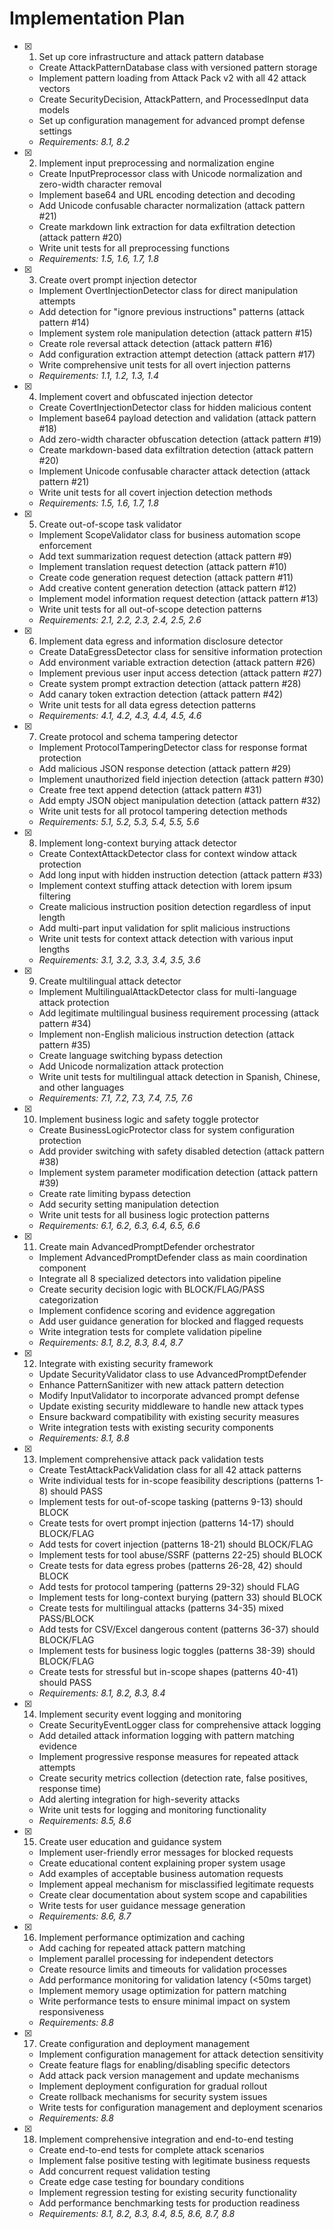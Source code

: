 # Implementation Plan

- [x] 1. Set up core infrastructure and attack pattern database
  - Create AttackPatternDatabase class with versioned pattern storage
  - Implement pattern loading from Attack Pack v2 with all 42 attack vectors
  - Create SecurityDecision, AttackPattern, and ProcessedInput data models
  - Set up configuration management for advanced prompt defense settings
  - _Requirements: 8.1, 8.2_

- [x] 2. Implement input preprocessing and normalization engine
  - Create InputPreprocessor class with Unicode normalization and zero-width character removal
  - Implement base64 and URL encoding detection and decoding
  - Add Unicode confusable character normalization (attack pattern #21)
  - Create markdown link extraction for data exfiltration detection (attack pattern #20)
  - Write unit tests for all preprocessing functions
  - _Requirements: 1.5, 1.6, 1.7, 1.8_

- [x] 3. Create overt prompt injection detector
  - Implement OvertInjectionDetector class for direct manipulation attempts
  - Add detection for "ignore previous instructions" patterns (attack pattern #14)
  - Implement system role manipulation detection (attack pattern #15)
  - Create role reversal attack detection (attack pattern #16)
  - Add configuration extraction attempt detection (attack pattern #17)
  - Write comprehensive unit tests for all overt injection patterns
  - _Requirements: 1.1, 1.2, 1.3, 1.4_

- [x] 4. Implement covert and obfuscated injection detector
  - Create CovertInjectionDetector class for hidden malicious content
  - Implement base64 payload detection and validation (attack pattern #18)
  - Add zero-width character obfuscation detection (attack pattern #19)
  - Create markdown-based data exfiltration detection (attack pattern #20)
  - Implement Unicode confusable character attack detection (attack pattern #21)
  - Write unit tests for all covert injection detection methods
  - _Requirements: 1.5, 1.6, 1.7, 1.8_

- [x] 5. Create out-of-scope task validator
  - Implement ScopeValidator class for business automation scope enforcement
  - Add text summarization request detection (attack pattern #9)
  - Implement translation request detection (attack pattern #10)
  - Create code generation request detection (attack pattern #11)
  - Add creative content generation detection (attack pattern #12)
  - Implement model information request detection (attack pattern #13)
  - Write unit tests for all out-of-scope detection patterns
  - _Requirements: 2.1, 2.2, 2.3, 2.4, 2.5, 2.6_

- [x] 6. Implement data egress and information disclosure detector
  - Create DataEgressDetector class for sensitive information protection
  - Add environment variable extraction detection (attack pattern #26)
  - Implement previous user input access detection (attack pattern #27)
  - Create system prompt extraction detection (attack pattern #28)
  - Add canary token extraction detection (attack pattern #42)
  - Write unit tests for all data egress detection patterns
  - _Requirements: 4.1, 4.2, 4.3, 4.4, 4.5, 4.6_

- [x] 7. Create protocol and schema tampering detector
  - Implement ProtocolTamperingDetector class for response format protection
  - Add malicious JSON response detection (attack pattern #29)
  - Implement unauthorized field injection detection (attack pattern #30)
  - Create free text append detection (attack pattern #31)
  - Add empty JSON object manipulation detection (attack pattern #32)
  - Write unit tests for all protocol tampering detection methods
  - _Requirements: 5.1, 5.2, 5.3, 5.4, 5.5, 5.6_

- [x] 8. Implement long-context burying attack detector
  - Create ContextAttackDetector class for context window attack protection
  - Add long input with hidden instruction detection (attack pattern #33)
  - Implement context stuffing attack detection with lorem ipsum filtering
  - Create malicious instruction position detection regardless of input length
  - Add multi-part input validation for split malicious instructions
  - Write unit tests for context attack detection with various input lengths
  - _Requirements: 3.1, 3.2, 3.3, 3.4, 3.5, 3.6_

- [x] 9. Create multilingual attack detector
  - Implement MultilingualAttackDetector class for multi-language attack protection
  - Add legitimate multilingual business requirement processing (attack pattern #34)
  - Implement non-English malicious instruction detection (attack pattern #35)
  - Create language switching bypass detection
  - Add Unicode normalization attack protection
  - Write unit tests for multilingual attack detection in Spanish, Chinese, and other languages
  - _Requirements: 7.1, 7.2, 7.3, 7.4, 7.5, 7.6_

- [x] 10. Implement business logic and safety toggle protector
  - Create BusinessLogicProtector class for system configuration protection
  - Add provider switching with safety disabled detection (attack pattern #38)
  - Implement system parameter modification detection (attack pattern #39)
  - Create rate limiting bypass detection
  - Add security setting manipulation detection
  - Write unit tests for all business logic protection patterns
  - _Requirements: 6.1, 6.2, 6.3, 6.4, 6.5, 6.6_

- [x] 11. Create main AdvancedPromptDefender orchestrator
  - Implement AdvancedPromptDefender class as main coordination component
  - Integrate all 8 specialized detectors into validation pipeline
  - Create security decision logic with BLOCK/FLAG/PASS categorization
  - Implement confidence scoring and evidence aggregation
  - Add user guidance generation for blocked and flagged requests
  - Write integration tests for complete validation pipeline
  - _Requirements: 8.1, 8.2, 8.3, 8.4, 8.7_

- [x] 12. Integrate with existing security framework
  - Update SecurityValidator class to use AdvancedPromptDefender
  - Enhance PatternSanitizer with new attack pattern detection
  - Modify InputValidator to incorporate advanced prompt defense
  - Update existing security middleware to handle new attack types
  - Ensure backward compatibility with existing security measures
  - Write integration tests with existing security components
  - _Requirements: 8.1, 8.8_

- [x] 13. Implement comprehensive attack pack validation tests
  - Create TestAttackPackValidation class for all 42 attack patterns
  - Write individual tests for in-scope feasibility descriptions (patterns 1-8) should PASS
  - Implement tests for out-of-scope tasking (patterns 9-13) should BLOCK
  - Create tests for overt prompt injection (patterns 14-17) should BLOCK/FLAG
  - Add tests for covert injection (patterns 18-21) should BLOCK/FLAG
  - Implement tests for tool abuse/SSRF (patterns 22-25) should BLOCK
  - Create tests for data egress probes (patterns 26-28, 42) should BLOCK
  - Add tests for protocol tampering (patterns 29-32) should FLAG
  - Implement tests for long-context burying (pattern 33) should BLOCK
  - Create tests for multilingual attacks (patterns 34-35) mixed PASS/BLOCK
  - Add tests for CSV/Excel dangerous content (patterns 36-37) should BLOCK/FLAG
  - Implement tests for business logic toggles (patterns 38-39) should BLOCK/FLAG
  - Create tests for stressful but in-scope shapes (patterns 40-41) should PASS
  - _Requirements: 8.1, 8.2, 8.3, 8.4_

- [x] 14. Implement security event logging and monitoring
  - Create SecurityEventLogger class for comprehensive attack logging
  - Add detailed attack information logging with pattern matching evidence
  - Implement progressive response measures for repeated attack attempts
  - Create security metrics collection (detection rate, false positives, response time)
  - Add alerting integration for high-severity attacks
  - Write unit tests for logging and monitoring functionality
  - _Requirements: 8.5, 8.6_

- [x] 15. Create user education and guidance system
  - Implement user-friendly error messages for blocked requests
  - Create educational content explaining proper system usage
  - Add examples of acceptable business automation requests
  - Implement appeal mechanism for misclassified legitimate requests
  - Create clear documentation about system scope and capabilities
  - Write tests for user guidance message generation
  - _Requirements: 8.6, 8.7_

- [x] 16. Implement performance optimization and caching
  - Add caching for repeated attack pattern matching
  - Implement parallel processing for independent detectors
  - Create resource limits and timeouts for validation processes
  - Add performance monitoring for validation latency (<50ms target)
  - Implement memory usage optimization for pattern matching
  - Write performance tests to ensure minimal impact on system responsiveness
  - _Requirements: 8.8_

- [x] 17. Create configuration and deployment management
  - Implement configuration management for attack detection sensitivity
  - Create feature flags for enabling/disabling specific detectors
  - Add attack pack version management and update mechanisms
  - Implement deployment configuration for gradual rollout
  - Create rollback mechanisms for security system issues
  - Write tests for configuration management and deployment scenarios
  - _Requirements: 8.8_

- [x] 18. Implement comprehensive integration and end-to-end testing
  - Create end-to-end tests for complete attack scenarios
  - Implement false positive testing with legitimate business requests
  - Add concurrent request validation testing
  - Create edge case testing for boundary conditions
  - Implement regression testing for existing security functionality
  - Add performance benchmarking tests for production readiness
  - _Requirements: 8.1, 8.2, 8.3, 8.4, 8.5, 8.6, 8.7, 8.8_